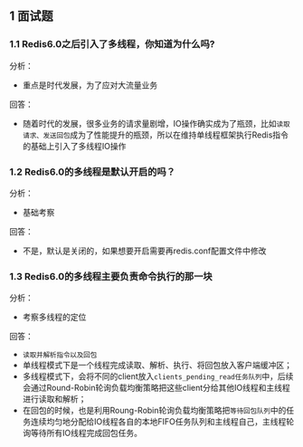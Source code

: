 
## 1 面试题

### 1.1 Redis6.0之后引入了多线程，你知道为什么吗?

分析：
- 重点是时代发展，为了应对大流量业务

回答：
- 随着时代的发展，很多业务的请求量剧增，IO操作确实成为了瓶颈，比如`读取请求、发送回包`成为了性能提升的瓶颈，所以在维持单线程框架执行Redis指令的基础上引入了多线程IO操作

### 1.2 Redis6.0的多线程是默认开启的吗？

分析：
- 基础考察

回答：
- 不是，默认是关闭的，如果想要开启需要再redis.conf配置文件中修改

### 1.3 Redis6.0的多线程主要负责命令执行的那一块

分析：
- 考察多线程的定位

回答：
- `读取并解析指令以及回包`
- 单线程模式下是一个线程完成读取、解析、执行、将回包放入客户端缓冲区；
- 多线程模式下，会将不同的client放入`clients_pending_read任务队列`中，后续会通过Round-Robin轮询负载均衡策略把这些client分给其他IO线程和主线程进行读取和解析；
- 在回包的时候，也是利用Roung-Robin轮询负载均衡策略把`等待回包队列`中的任务连续均匀地分配给IO线程各自的本地FIFO任务队列和主线程自己，主线程轮询等待所有IO线程完成回包任务。

